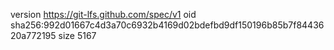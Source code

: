 version https://git-lfs.github.com/spec/v1
oid sha256:992d01667c4d3a70c6932b4169d02bdefbd9df150196b85b7f8443620a772195
size 5167
